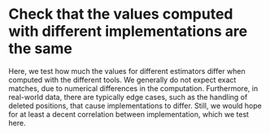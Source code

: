# Check that the values computed with different implementations are the same

Here, we test how much the values for different estimators differ when computed with the different tools. We generally do not expect exact matches, due to numerical differences in the computation. Furthermore, in real-world data, there are typically edge cases, such as the handling of deleted positions, that cause implementations to differ. Still, we would hope for at least a decent correlation between implementation, which we test here.
